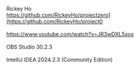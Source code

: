 <ti>Rickey Ho</ti>
<br>https://github.com/RickeyHo/projectzero](https://github.com/RickeyHo/project0</br>
<br>https://www.youtube.com/watch?v=JR3wDXL5xos</br>
<br>OBS Studio 30.2.3</br>
<br>IntelliJ IDEA 2024.2.3 (Community Edition)</br>
